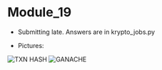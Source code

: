 # Module_19

* Submitting late. Answers are in krypto_jobs.py

* Pictures:

![TXN HASH](FinTech/0H_19_HW/Module_19/Pics/txn.png)
![GANACHE](FinTech/0H_19_HW/Module_19/Pics/ganache.png)